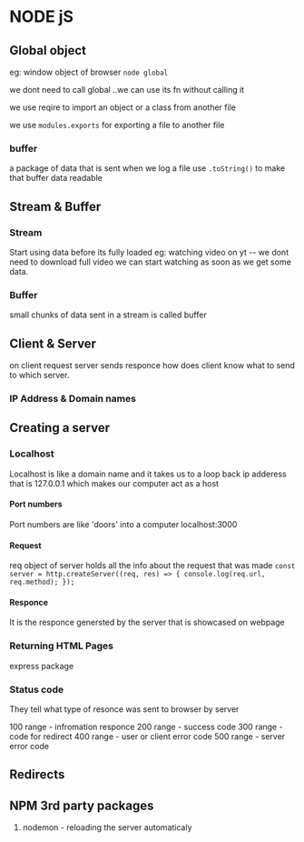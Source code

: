 # NODE jS

## Global object

eg: window object of browser
`node global`

we dont need to call global ..we can use its fn without calling it

we use reqire to import an object or a class from another file

we use `modules.exports` for exporting a file to another file

### buffer

a package of data that is sent when we log a file use `.toString()` to make that buffer data readable

## Stream & Buffer

### Stream

Start using data before its fully loaded
eg: watching video on yt -- we dont need to download full video we can start watching as soon as we get some data.

### Buffer

small chunks of data sent in a stream is called buffer

## Client & Server

on client request server sends responce
how does client know what to send to which server.

### IP Address & Domain names

## Creating a server

### Localhost

Localhost is like a domain name and it takes us to a loop back ip adderess that is 127.0.0.1 which makes our computer act as a host

#### Port numbers

Port numbers are like 'doors' into a computer
localhost:3000

#### Request

req object of server holds all the info about the request that was made
`const server = http.createServer((req, res) => {
  console.log(req.url, req.method);
});`

#### Responce

It is the responce genersted by the server that is showcased on webpage

### Returning HTML Pages

express package

### Status code

They tell what type of resonce was sent to browser by server

100 range - infromation responce
200 range - success code
300 range - code for redirect
400 range - user or client error code
500 range - server error code

## Redirects

## NPM 3rd party packages

1. nodemon - reloading the server automaticaly
